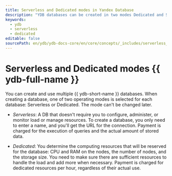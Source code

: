 ```yaml
---
title: Serverless and Dedicated modes in Yandex Database
description: "YDB databases can be created in two modes Dedicated and Serverless. Dedicated mode of operation assumes that resources for Tablet instances and for executing YQL queries are selected from resources explicitly allocated for the compute database. In the Serverless mode of operation, the YDB infrastructure determines how many computing resources need to be allocated to service the user base."
keywords:
  - ydb
  - serverless
  - dedicated
editable: false
sourcePath: en/ydb/ydb-docs-core/en/core/concepts/_includes/serverless_and_dedicated/01_intro.md
---
```



# Serverless and Dedicated modes {{ ydb-full-name }}

You can create and use multiple {{ ydb-short-name }} databases. When creating a database, one of two operating modes is selected for each database: Serverless or Dedicated. The mode can't be changed later.

* _Serverless_: A DB that doesn't require you to configure, administer, or monitor load or manage resources. To create a database, you only need to enter a name, and you'll get the URL for the connection. Payment is charged for the execution of queries and the actual amount of stored data.

* _Dedicated_: You determine the computing resources that will be reserved for the database: CPU and RAM on the nodes, the number of nodes, and the storage size. You need to make sure there are sufficient resources to handle the load and add more when necessary. Payment is charged for dedicated resources per hour, regardless of their actual use.